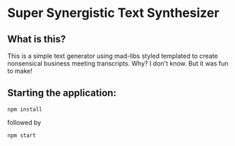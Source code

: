 # Super Synergistic Text Synthesizer

## What is this?

This is a simple text generator using mad-libs styled templated to create 
nonsensical business meeting transcripts.  Why?  I don't know.  But it was fun to make!

## Starting the application:

`npm install`

followed by

`npm start`